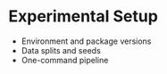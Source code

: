 # Experimental Setup

- Environment and package versions
- Data splits and seeds
- One-command pipeline 